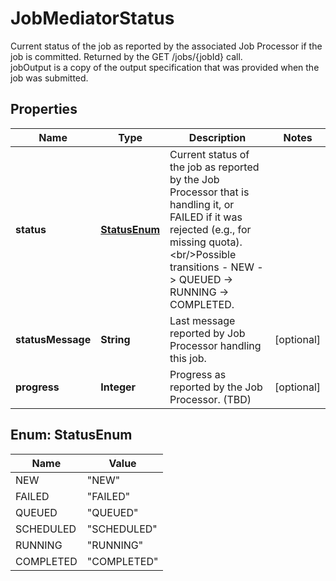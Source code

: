 

# JobMediatorStatus

Current status of the job as reported by the associated Job Processor if the job is committed.  Returned by the GET /jobs/{jobId} call. <br/>jobOutput is a copy of the output specification that was provided when the job was submitted.

## Properties

| Name | Type | Description | Notes |
|------------ | ------------- | ------------- | -------------|
|**status** | [**StatusEnum**](#StatusEnum) | Current status of the job as reported by the Job Processor that is handling it, or FAILED if it was rejected (e.g., for missing quota). &lt;br/&gt;Possible transitions - NEW -&gt; QUEUED -&gt; RUNNING -&gt; COMPLETED. |  |
|**statusMessage** | **String** | Last message reported by Job Processor handling this job. |  [optional] |
|**progress** | **Integer** | Progress as reported by the Job Processor. (TBD) |  [optional] |



## Enum: StatusEnum

| Name | Value |
|---- | -----|
| NEW | &quot;NEW&quot; |
| FAILED | &quot;FAILED&quot; |
| QUEUED | &quot;QUEUED&quot; |
| SCHEDULED | &quot;SCHEDULED&quot; |
| RUNNING | &quot;RUNNING&quot; |
| COMPLETED | &quot;COMPLETED&quot; |



